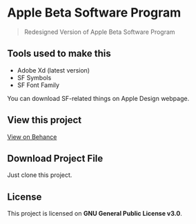 # Apple Beta Software Program

> Redesigned Version of Apple Beta Software Program

## Tools used to make this

* Adobe Xd (latest version)
* SF Symbols 
* SF Font Family


You can download SF-related things on Apple Design webpage.

## View this project

[View on Behance](https://www.behance.net/gallery/123216483/Apple-Beta-Software-Program-Redesigned)

## Download Project File

Just clone this project.

## License

This project is licensed on **GNU General Public License v3.0**.